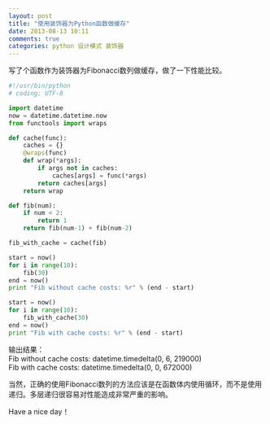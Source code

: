 ```yaml
---
layout: post
title: "使用装饰器为Python函数做缓存"
date: 2013-08-13 10:11
comments: true
categories: python 设计模式 装饰器
---
```

写了个函数作为装饰器为Fibonacci数列做缓存，做了一下性能比较。

<!-- more -->

``` python
#!/usr/bin/python
# coding: UTF-8

import datetime
now = datetime.datetime.now
from functools import wraps

def cache(func):
    caches = {}
    @wraps(func)
    def wrap(*args):
        if args not in caches:
            caches[args] = func(*args)
        return caches[args]
    return wrap

def fib(num):
    if num < 2:
        return 1
    return fib(num-1) + fib(num-2)

fib_with_cache = cache(fib)

start = now()
for i in range(10):
    fib(30)
end = now()
print "Fib without cache costs: %r" % (end - start)

start = now()
for i in range(10):
    fib_with_cache(30)
end = now()
print "Fib with cache costs: %r" % (end - start)
```

输出结果：  
Fib without cache costs: datetime.timedelta(0, 6, 219000)  
Fib with cache costs: datetime.timedelta(0, 0, 672000)  

当然，正确的使用Fibonacci数列的方法应该是在函数体内使用循环，而不是使用递归。多层递归很容易对性能造成非常严重的影响。

Have a nice day！
